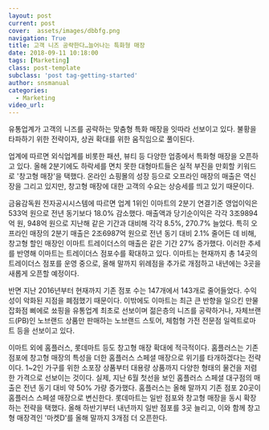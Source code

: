 ```yaml
---
layout: post
current: post
cover:  assets/images/dbbfg.png
navigation: True
title: 고객 니즈 공략한다…늘어나는 특화형 매장
date: 2018-09-11 10:18:00
tags: [Marketing]
class: post-template
subclass: 'post tag-getting-started'
author: snsmanual
categories:
  - Marketing
video_url: 
---
```


유통업계가 고객의 니즈를 공략하는 맞춤형 특화 매장을 잇따라 선보이고 있다. 불황을 타파하기 위한 전략이자, 상권 확대를 위한 움직임으로 풀이된다.

업계에 따르면 외식업계를 비롯한 패션, 뷰티 등 다양한 업종에서 특화형 매장을 오픈하고 있다.
올해 2분기에도 하락세를 면치 못한 대형마트들은 실적 부진을 만회할 키워드로 '창고형 매장'을 
택했다. 
온라인 쇼핑몰의 성장 등으로 오프라인 매장의 매출은 역신장을 그리고 있지만, 창고형 매장에 대한 고객의 수요는 상승세를 띄고 있기 때문이다.

금융감독원 전자공시시스템에 따르면 업계 1위인 이마트의 2분기 연결기준 영업이익은 533억 원으로 전년 동기보다 18.0% 감소했다. 매출액과 당기순이익은 각각 3조9894억 원, 948억 원으로 지난해 같은 기간과 대비해 각각 8.5%, 270.7% 늘었다.
특히 오프라인 매장의 2분기 매출은 2조6987억 원으로 전년 동기 대비 2.1% 줄어든 데 비해, 창고형 할인 매장인 이마트 트레이더스의 매출은 같은 기간 27% 증가했다.
이러한 추세를 반영해 이마트는 트레이더스 점포수를 확대하고 있다. 이마트는 현재까지 총 14곳의 트레이더스 점포를 운영 중으로, 올해 말까지 위례점을 추가로 개점하고 내년에는 3곳을 새롭게 오픈할 예정이다.

반면 지난 2016년부터 현재까지 기존 점포 수는 147개에서 143개로 줄어들었다. 수익성이 악화된 지점을 폐점했기 때문이다. 이밖에도 이마트는 최근 큰 반향을 일으킨 만물 잡화점 삐에로 쑈핑을 유통업계 최초로 선보이며 젊은층의 니즈를 공략하거나, 자체브랜드(PB)인 노브랜드 상품만 판매하는 노브랜드 스토어, 체험형 가전 전문점 일렉트로마트 등을 선보이고 있다.

이마트 외에 홈플러스, 롯데마트 등도 창고형 매장 확대에 적극적이다.
홈플러스는 기존 점포에 창고형 매장의 특성을 더한 홈플러스 스페셜 매장으로 위기를 타개하겠다는 전략이다. 1~2인 가구를 위한 소포장 상품부터 대용량 상품까지 다양한 형태의 물건을 저렴한 가격으로 선보이는 것이다.
실제, 지난 6월 첫선을 보인 홈플러스 스페셜 대구점의 매출은 전년 동기 대비 약 50% 가량 증가했다. 홈플러스는 올해 말까지 기존 점포 20곳이 홈플러스 스페셜 매장으로 변신한다.
롯데마트는 일반 점포와 창고형 매장을 동시 확장하는 전략을 택했다. 올해 하반기부터 내년까지 일반 점포를 3곳 늘리고, 이와 함께 창고형 매장격인 '마켓D'를 올해 말까지 3개점 더 오픈한다.
